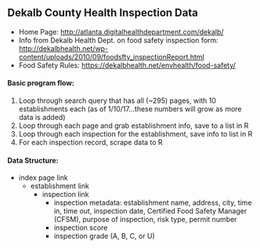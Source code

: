 ## Dekalb County Health Inspection Data

- Home Page: http://atlanta.digitalhealthdepartment.com/dekalb/
- Info from Dekalb Health Dept. on food safety inspection form: http://dekalbhealth.net/wp-content/uploads/2010/09/foodsfty_inspectionReport.html
- Food Safety Rules: https://dekalbhealth.net/envhealth/food-safety/

#### Basic program flow:

1. Loop through search query that has all (~295) pages, with 10 establishments each (as of 1/10/17...these numbers will grow as more data is added)
2. Loop through each page and grab establishment info, save to a list in R
3. Loop through each inspection for the establishment, save info to list in R
4. For each inspection record, scrape data to R

#### Data Structure:
- index page link
     - establishment link
     	- inspection link
     		- inspection metadata: establishment name, address, city, time in, time out,
     		  inspection date, Certified Food Safety Manager (CFSM), purpose of inspection,
     		  risk type, permit number
     		- inspection score
     		- inspection grade (A, B, C, or U)
